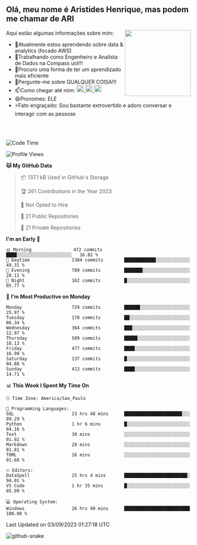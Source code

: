 ## Olá, meu nome é Aristides Henrique, mas podem me chamar de ARI

<div >
Aqui estão algumas informações sobre mim:<img align="right" height="180em" src="https://user-images.githubusercontent.com/97318481/177042589-45d62122-82a9-4a32-b3a7-87b322825b2f.png">
</div>

- 🌱Atualmente estou aprendendo sobre data & analytics (focado AWS)
- 👯Trabalhando como Engenheiro e Analista de Dados na Compass uol!!!
- 🤔Procuro uma forma de ter um aprendizado mais eficiente
- 💬Pergunte-me sobre QUALQUER COISA!!!
- 📫Como chegar até mim:
  <a href="https://www.instagram.com/aryhenry/" target="_blank">
  <img src="https://img.shields.io/badge/-Instagram-%23E4405F?style=for-the-badge&logo=instagram&logoColor=black" height="20px">
  </a>
  <a href="https://www.linkedin.com/in/aristides-henrique/" target="_blank">
  <img src="https://img.shields.io/badge/-LinkedIn-%230077B5?style=for-the-badge&logo=linkedin&logoColor=black" height="20px">
  </a> 
  <a href="mailto:arihenriqueuna@gmail.com">
  <img src="https://img.shields.io/badge/-Gmail-%23333?style=for-the-badge&logo=gmail&logoColor=white" height="20px">
  </a>
- 😄Pronomes: ELE
- ⚡Fato engraçado: Sou bastante extrovertido e adoro conversar e interagir com as pessoas
<br/>
<br/>


<!--START_SECTION:waka-->
![Code Time](http://img.shields.io/badge/Code%20Time-1%2C152%20hrs%206%20mins-blue)

![Profile Views](http://img.shields.io/badge/Profile%20Views-110-blue)

**🐱 My GitHub Data** 

> 📦 137.1 kB Used in GitHub's Storage 
 > 
> 🏆 261 Contributions in the Year 2023
 > 
> 🚫 Not Opted to Hire
 > 
> 📜 21 Public Repositories 
 > 
> 🔑 21 Private Repositories 
 > 
**I'm an Early 🐤** 

```text
🌞 Morning                472 commits         ████░░░░░░░░░░░░░░░░░░░░░   16.82 % 
🌆 Daytime                1384 commits        ████████████░░░░░░░░░░░░░   49.31 % 
🌃 Evening                789 commits         ███████░░░░░░░░░░░░░░░░░░   28.11 % 
🌙 Night                  162 commits         █░░░░░░░░░░░░░░░░░░░░░░░░   05.77 % 
```
📅 **I'm Most Productive on Monday** 

```text
Monday                   729 commits         ██████░░░░░░░░░░░░░░░░░░░   25.97 % 
Tuesday                  178 commits         ██░░░░░░░░░░░░░░░░░░░░░░░   06.34 % 
Wednesday                364 commits         ███░░░░░░░░░░░░░░░░░░░░░░   12.97 % 
Thursday                 509 commits         █████░░░░░░░░░░░░░░░░░░░░   18.13 % 
Friday                   477 commits         ████░░░░░░░░░░░░░░░░░░░░░   16.99 % 
Saturday                 137 commits         █░░░░░░░░░░░░░░░░░░░░░░░░   04.88 % 
Sunday                   413 commits         ████░░░░░░░░░░░░░░░░░░░░░   14.71 % 
```


📊 **This Week I Spent My Time On** 

```text
🕑︎ Time Zone: America/Sao_Paulo

💬 Programming Languages: 
SQL                      23 hrs 48 mins      ██████████████████████░░░   89.29 % 
Python                   1 hr 6 mins         █░░░░░░░░░░░░░░░░░░░░░░░░   04.16 % 
Text                     30 mins             ░░░░░░░░░░░░░░░░░░░░░░░░░   01.92 % 
Markdown                 28 mins             ░░░░░░░░░░░░░░░░░░░░░░░░░   01.81 % 
TOML                     26 mins             ░░░░░░░░░░░░░░░░░░░░░░░░░   01.68 % 

🔥 Editors: 
DataSpell                25 hrs 4 mins       ████████████████████████░   94.01 % 
VS Code                  1 hr 35 mins        █░░░░░░░░░░░░░░░░░░░░░░░░   05.99 % 

💻 Operating System: 
Windows                  26 hrs 40 mins      █████████████████████████   100.00 % 
```


 Last Updated on 03/09/2023 01:27:18 UTC
<!--END_SECTION:waka-->

<img alt="github-snake" src="https://github.com/AriHenrique/AriHenrique/blob/output/github-contribution-grid-snake-dark.svg" />

